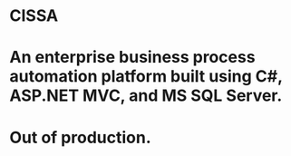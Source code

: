 # CISSA
# An enterprise business process automation platform built using C#, ASP.NET MVC, and MS SQL Server.
# Out of production.
